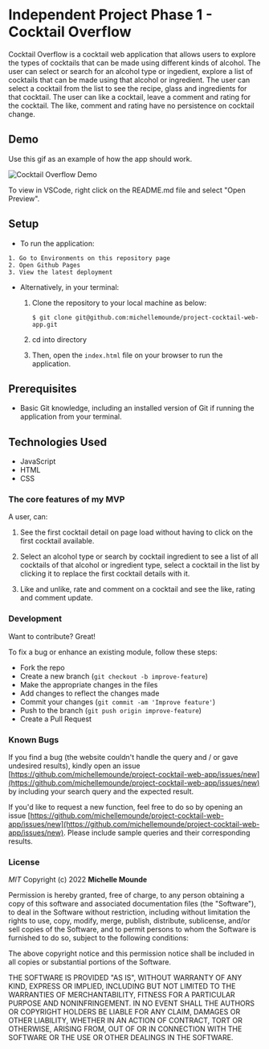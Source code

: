 # Independent Project Phase 1 - Cocktail Overflow

Cocktail Overflow is a cocktail web application that allows users to explore the types of cocktails that can be made 
using different kinds of alcohol. The user can select or search for an alcohol type or ingedient, explore a list of 
cocktails that can be made using that alcohol or ingredient. The user can select a cocktail from the list to see the recipe, glass
and ingredients for that cocktail. The user can like a cocktail, leave a comment and rating for the cocktail. The like, 
comment and rating have no persistence on cocktail change.

## Demo
Use this gif as an example of how the app should work.

![Cocktail Overflow Demo](https://github.com/michellemounde/project-cocktail-web-app/blob/main/assets/FRN3gh.gif?raw=true "Cocktail Overflow Demo")

To view in VSCode, right click on the README.md file and select "Open Preview".

## Setup

   * To run the application:

    1. Go to Environments on this repository page
    2. Open Github Pages
    3. View the latest deployment
    
  * Alternatively, in your terminal:

    1. Clone the repository to your local machine as below:

        ```console
        $ git clone git@github.com:michellemounde/project-cocktail-web-app.git
        ```
    2. cd into directory
    3. Then, open the `index.html` file on your browser to run the application.

## Prerequisites

- Basic Git knowledge, including an installed version of Git if running the application from your terminal.

## Technologies Used 

- JavaScript
- HTML
- CSS

### The core features of my MVP

A user, can:

1. See the first cocktail detail on page load without having to click on the 
first cocktail available.

2. Select an alcohol type or search by cocktail ingredient to see a list of all cocktails 
of that alcohol or ingredient type, select a cocktail in the list by clicking it to 
replace the first cocktail details with it.

3. Like and unlike, rate and comment on a cocktail and see the like, rating and comment update.

### Development

Want to contribute? Great!

To fix a bug or enhance an existing module, follow these steps:

- Fork the repo
- Create a new branch (`git checkout -b improve-feature`)
- Make the appropriate changes in the files
- Add changes to reflect the changes made
- Commit your changes (`git commit -am 'Improve feature'`)
- Push to the branch (`git push origin improve-feature`)
- Create a Pull Request 

### Known Bugs

If you find a bug (the website couldn't handle the query and / or gave undesired results), kindly open an issue [https://github.com/michellemounde/project-cocktail-web-app/issues/new](https://github.com/michellemounde/project-cocktail-web-app/issues/new) by including your search query and the expected result.

If you'd like to request a new function, feel free to do so by opening an issue [https://github.com/michellemounde/project-cocktail-web-app/issues/new](https://github.com/michellemounde/project-cocktail-web-app/issues/new). Please include sample queries and their corresponding results.

### License

*MIT*
Copyright (c) 2022 **Michelle Mounde**

Permission is hereby granted, free of charge, to any person obtaining a copy of this software and associated documentation files (the "Software"), to deal in the Software without restriction, including without limitation the rights to use, copy, modify, merge, publish, distribute, sublicense, and/or sell copies of the Software, and to permit persons to whom the Software is furnished to do so, subject to the following conditions:

The above copyright notice and this permission notice shall be included in all copies or substantial portions of the Software.

THE SOFTWARE IS PROVIDED "AS IS", WITHOUT WARRANTY OF ANY KIND, EXPRESS OR IMPLIED, INCLUDING BUT NOT LIMITED TO THE WARRANTIES OF MERCHANTABILITY, FITNESS FOR A PARTICULAR PURPOSE AND NONINFRINGEMENT. IN NO EVENT SHALL THE AUTHORS OR COPYRIGHT HOLDERS BE LIABLE FOR ANY CLAIM, DAMAGES OR OTHER LIABILITY, WHETHER IN AN ACTION OF CONTRACT, TORT OR OTHERWISE, ARISING FROM, OUT OF OR IN CONNECTION WITH THE SOFTWARE OR THE USE OR OTHER DEALINGS IN THE SOFTWARE.